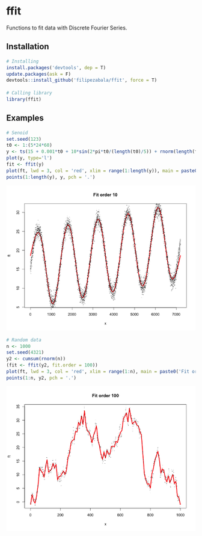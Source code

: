 # ffit
Functions to fit data with Discrete Fourier Series.

## Installation
```r
# Installing
install.packages('devtools', dep = T)
update.packages(ask = F)
devtools::install_github('filipezabala/ffit', force = T)

# Calling library
library(ffit)
```

## Examples
```r
# Senoid
set.seed(123)
t0 <- 1:(5*24*60)
y <- ts(15 + 0.001*t0 + 10*sin(2*pi*t0/(length(t0)/5)) + rnorm(length(t0)), freq=length(t0)/5)
plot(y, type='l')
fit <- ffit(y)
plot(ft, lwd = 3, col = 'red', xlim = range(1:length(y)), main = paste0('Fit order ', fit$fit.order))
points(1:length(y), y, pch = '.')
```
![](img/senoid.png)

```r
# Random data
n <- 1000
set.seed(4321)
y2 <- cumsum(rnorm(n))
(fit <- ffit(y2, fit.order = 100))
plot(ft, lwd = 3, col = 'red', xlim = range(1:n), main = paste0('Fit order ', fit$fit.order))
points(1:n, y2, pch = '.')
```
![](img/random.png)
